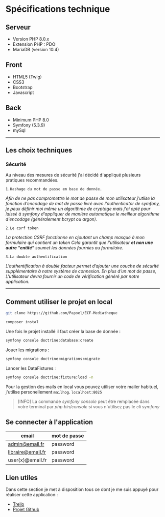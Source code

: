 # Spécifications technique

## Serveur

- Version PHP 8.0.x
- Extension PHP : PDO
- MariaDB (version 10.4)

## Front

- HTML5 (Twig)
- CSS3
- Bootstrap
- Javascript

## Back

- Minimum PHP 8.0
- Symfony (5.3.9)
- mySql

<hr>

## Les choix techniques

### Sécurité

<p>
    Au niveau des mesures de sécurité j'ai décidé d'appliqué plusieurs pratiques recommandées.

    1.Hashage du mot de passe en base de donnée.

<i>Afin de ne pas compromettre le mot de passe de mon utilisateur j'utlise la fonction d'encodage de mot de passe livré avec l'authenticator de symfony, je peux définir moi même un algorithme de cryptage mais j'ai opté pour laissé à symfony d'appliquer de manière automatique le meilleur algorithme d'encodage (généralement bcrypt ou argon).
</i><br>

    2.Le csrf token

<i>
La protection CSRF fonctionne en ajoutant un champ masqué à mon formulaire qui contient un token Cela garantit que l'utilisateur <b> et non une autre "entité" </b> soumet les données fournies au formulaire.

</i>

    3.La double authentification

<i>
L’authentification à double facteur permet d’ajouter une couche de sécurité supplémentaire à notre système de connexion. En plus d’un mot de passe, L'utilisateur devra fournir un code de vérification généré  par notre application.
</i>
</p>

<hr>

## Comment utiliser le projet en local

```bash
git clone https://github.com/Papoel/ECF-Mediatheque
```

```bash
composer instal
```

Une fois le projet installé il faut créer la base de donnée :

```bash
symfony console doctrine:database:create
```

Jouer les migrations :

```bash
symfony console doctrine:migrations:migrate
```

Lancer les DataFixtures :

```bash
symfony console doctrine:fixture:load -n
```

Pour la gestion des mails en local vous pouvez utiliser votre mailer habituel, j'utilise personellement `mailhog`.
`localhost:8025`

> [INFO]
> La commande <i>symfony console</i> peut être remplacée dans votre terminal par <i>php bin/console</i> si vous n'utilisez pas le <i>cli symfony</i>

## Se connecter à l'application

|email   |mot de passe   |
|---|---|
| admin@email.fr  |  password |
| libraire@email.fr  |  password |
| user{x}@email.fr  |  password |

## Lien utiles

Dans cette section je met à disposition tous ce dont je me suis appuyé pour réaliser cette application :

- [Trello](https://trello.com/b/fFBVPI9c/ecf-mediatheque)
- [Projet Github](https://github.com/Papoel/ECF-Mediatheque)
